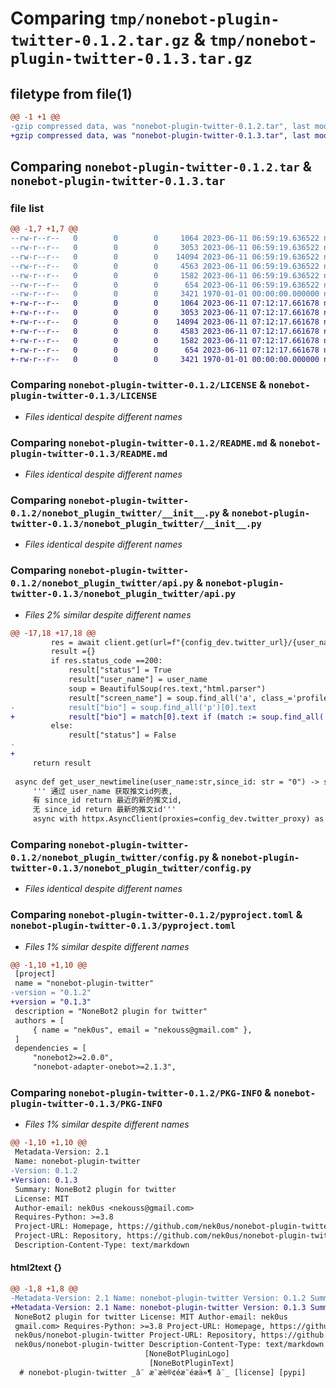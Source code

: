 # Comparing `tmp/nonebot-plugin-twitter-0.1.2.tar.gz` & `tmp/nonebot-plugin-twitter-0.1.3.tar.gz`

## filetype from file(1)

```diff
@@ -1 +1 @@
-gzip compressed data, was "nonebot-plugin-twitter-0.1.2.tar", last modified: Sun Jun 11 06:59:29 2023, max compression
+gzip compressed data, was "nonebot-plugin-twitter-0.1.3.tar", last modified: Sun Jun 11 07:12:25 2023, max compression
```

## Comparing `nonebot-plugin-twitter-0.1.2.tar` & `nonebot-plugin-twitter-0.1.3.tar`

### file list

```diff
@@ -1,7 +1,7 @@
--rw-r--r--   0        0        0     1064 2023-06-11 06:59:19.636522 nonebot-plugin-twitter-0.1.2/LICENSE
--rw-r--r--   0        0        0     3053 2023-06-11 06:59:19.636522 nonebot-plugin-twitter-0.1.2/README.md
--rw-r--r--   0        0        0    14094 2023-06-11 06:59:19.636522 nonebot-plugin-twitter-0.1.2/nonebot_plugin_twitter/__init__.py
--rw-r--r--   0        0        0     4563 2023-06-11 06:59:19.636522 nonebot-plugin-twitter-0.1.2/nonebot_plugin_twitter/api.py
--rw-r--r--   0        0        0     1582 2023-06-11 06:59:19.636522 nonebot-plugin-twitter-0.1.2/nonebot_plugin_twitter/config.py
--rw-r--r--   0        0        0      654 2023-06-11 06:59:19.636522 nonebot-plugin-twitter-0.1.2/pyproject.toml
--rw-r--r--   0        0        0     3421 1970-01-01 00:00:00.000000 nonebot-plugin-twitter-0.1.2/PKG-INFO
+-rw-r--r--   0        0        0     1064 2023-06-11 07:12:17.661678 nonebot-plugin-twitter-0.1.3/LICENSE
+-rw-r--r--   0        0        0     3053 2023-06-11 07:12:17.661678 nonebot-plugin-twitter-0.1.3/README.md
+-rw-r--r--   0        0        0    14094 2023-06-11 07:12:17.661678 nonebot-plugin-twitter-0.1.3/nonebot_plugin_twitter/__init__.py
+-rw-r--r--   0        0        0     4583 2023-06-11 07:12:17.661678 nonebot-plugin-twitter-0.1.3/nonebot_plugin_twitter/api.py
+-rw-r--r--   0        0        0     1582 2023-06-11 07:12:17.661678 nonebot-plugin-twitter-0.1.3/nonebot_plugin_twitter/config.py
+-rw-r--r--   0        0        0      654 2023-06-11 07:12:17.661678 nonebot-plugin-twitter-0.1.3/pyproject.toml
+-rw-r--r--   0        0        0     3421 1970-01-01 00:00:00.000000 nonebot-plugin-twitter-0.1.3/PKG-INFO
```

### Comparing `nonebot-plugin-twitter-0.1.2/LICENSE` & `nonebot-plugin-twitter-0.1.3/LICENSE`

 * *Files identical despite different names*

### Comparing `nonebot-plugin-twitter-0.1.2/README.md` & `nonebot-plugin-twitter-0.1.3/README.md`

 * *Files identical despite different names*

### Comparing `nonebot-plugin-twitter-0.1.2/nonebot_plugin_twitter/__init__.py` & `nonebot-plugin-twitter-0.1.3/nonebot_plugin_twitter/__init__.py`

 * *Files identical despite different names*

### Comparing `nonebot-plugin-twitter-0.1.2/nonebot_plugin_twitter/api.py` & `nonebot-plugin-twitter-0.1.3/nonebot_plugin_twitter/api.py`

 * *Files 2% similar despite different names*

```diff
@@ -17,18 +17,18 @@
         res = await client.get(url=f"{config_dev.twitter_url}/{user_name}")
         result ={}
         if res.status_code ==200:
             result["status"] = True
             result["user_name"] = user_name
             soup = BeautifulSoup(res.text,"html.parser")
             result["screen_name"] = soup.find_all('a', class_='profile-card-fullname')[0].next
-            result["bio"] = soup.find_all('p')[0].text
+            result["bio"] = match[0].text if (match := soup.find_all('p')) else ""
         else:
             result["status"] = False
-        
+
     return result
 
 async def get_user_newtimeline(user_name:str,since_id: str = "0") -> str:
     ''' 通过 user_name 获取推文id列表,
     有 since_id return 最近的新的推文id,
     无 since_id return 最新的推文id'''
     async with httpx.AsyncClient(proxies=config_dev.twitter_proxy) as client:
```

### Comparing `nonebot-plugin-twitter-0.1.2/nonebot_plugin_twitter/config.py` & `nonebot-plugin-twitter-0.1.3/nonebot_plugin_twitter/config.py`

 * *Files identical despite different names*

### Comparing `nonebot-plugin-twitter-0.1.2/pyproject.toml` & `nonebot-plugin-twitter-0.1.3/pyproject.toml`

 * *Files 1% similar despite different names*

```diff
@@ -1,10 +1,10 @@
 [project]
 name = "nonebot-plugin-twitter"
-version = "0.1.2"
+version = "0.1.3"
 description = "NoneBot2 plugin for twitter"
 authors = [
     { name = "nek0us", email = "nekouss@gmail.com" },
 ]
 dependencies = [
     "nonebot2>=2.0.0",
     "nonebot-adapter-onebot>=2.1.3",
```

### Comparing `nonebot-plugin-twitter-0.1.2/PKG-INFO` & `nonebot-plugin-twitter-0.1.3/PKG-INFO`

 * *Files 1% similar despite different names*

```diff
@@ -1,10 +1,10 @@
 Metadata-Version: 2.1
 Name: nonebot-plugin-twitter
-Version: 0.1.2
+Version: 0.1.3
 Summary: NoneBot2 plugin for twitter
 License: MIT
 Author-email: nek0us <nekouss@gmail.com>
 Requires-Python: >=3.8
 Project-URL: Homepage, https://github.com/nek0us/nonebot-plugin-twitter
 Project-URL: Repository, https://github.com/nek0us/nonebot-plugin-twitter
 Description-Content-Type: text/markdown
```

#### html2text {}

```diff
@@ -1,8 +1,8 @@
-Metadata-Version: 2.1 Name: nonebot-plugin-twitter Version: 0.1.2 Summary:
+Metadata-Version: 2.1 Name: nonebot-plugin-twitter Version: 0.1.3 Summary:
 NoneBot2 plugin for twitter License: MIT Author-email: nek0us
 gmail.com> Requires-Python: >=3.8 Project-URL: Homepage, https://github.com/
 nek0us/nonebot-plugin-twitter Project-URL: Repository, https://github.com/
 nek0us/nonebot-plugin-twitter Description-Content-Type: text/markdown
                              [NoneBotPluginLogo]
                               [NoneBotPluginText]
  # nonebot-plugin-twitter _â¨ æ¨æè®¢éæ¨éæä»¶ â¨_ [license] [pypi]
```

